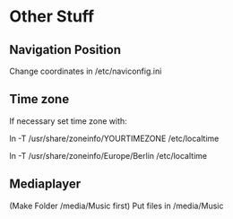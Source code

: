 # Other Stuff

## Navigation Position 

Change coordinates in /etc/naviconfig.ini

## Time zone

If necessary set time zone with:

ln -T /usr/share/zoneinfo/YOURTIMEZONE /etc/localtime

ln -T /usr/share/zoneinfo/Europe/Berlin /etc/localtime


## Mediaplayer

(Make Folder /media/Music first)
Put files in /media/Music
